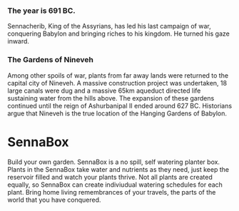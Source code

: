 ### The year is 691 BC.
Sennacherib, King of the Assyrians, has led his last campaign of war, conquering Babylon and bringing riches to his kingdom. He turned his gaze inward.

### The Gardens of Nineveh
Among other spoils of war, plants from far away lands were returned to the capital city of Nineveh. A massive construction project was undertaken, 18 large canals were dug and a massive 65km aqueduct directed life sustaining water from the hills above. The expansion of these gardens continued until the reign of Ashurbanipal II ended around 627 BC. Historians argue that Nineveh is the true location of the Hanging Gardens of Babylon.

# SennaBox
Build your own garden. SennaBox is a no spill, self watering planter box. Plants in the SennaBox take water and nutrients as they need, just keep the reservoir filled and watch your plants thrive. Not all plants are created equally, so SennaBox can create indiviudual watering schedules for each plant. Bring home living remembrances of your travels, the parts of the world that you have conquered.
